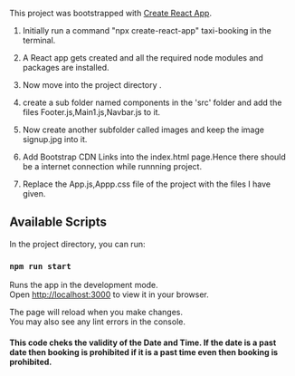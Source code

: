 

This project was bootstrapped with [Create React App](https://github.com/facebook/create-react-app).

 1. Initially run a command "npx create-react-app" taxi-booking in the terminal. 

 2. A React app gets created and all the required node modules and packages are installed.

 3. Now move into the project directory .

 4. create a sub folder named components in the 'src' folder and add the files Footer.js,Main1.js,Navbar.js to it.

 5. Now create another subfolder called images and keep the image signup.jpg into it.

 6. Add Bootstrap CDN Links into the index.html page.Hence there should be a internet connection while runnning project.

 7. Replace the App.js,Appp.css file of the project with the files I have given.

## Available Scripts

In the project directory, you can run:

### `npm run start`

Runs the app in the development mode.\
Open [http://localhost:3000](http://localhost:3000) to view it in your browser.

The page will reload when you make changes.\
You may also see any lint errors in the console.

#### This code cheks the validity of the Date and Time. If the date is a past date then booking is prohibited if it is a past time even then booking is prohibited.

